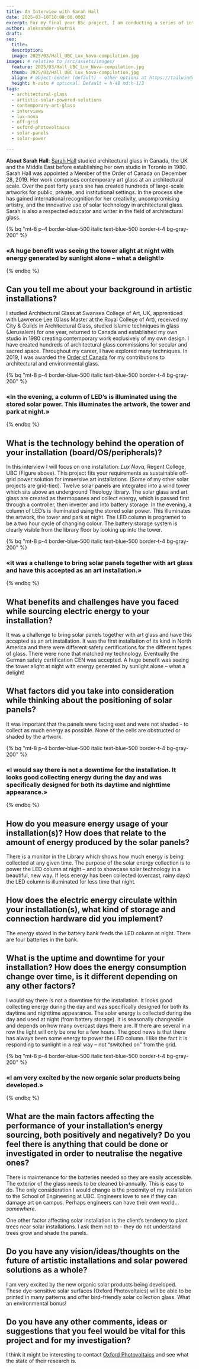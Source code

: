 ```yaml
---
title: An Interview with Sarah Hall
date: 2025-03-10T10:00:00.000Z
excerpt: For my final year BSc project, I am conducting a series of interviews with artists who work with solar-powered solutions. Sarah Hall is the creator of Lux Nova, a sustainable off-grid power solution for immersive art installations.
author: aleksander-skutnik
draft:
seo:
  title:
  description:
  image: 2025/03/Hall_UBC_Lux_Nova-compilation.jpg
images: # relative to /src/assets/images/
  feature: 2025/03/Hall_UBC_Lux_Nova-compilation.jpg
  thumb: 2025/03/Hall_UBC_Lux_Nova-compilation.jpg
  align: # object-center (default) - other options at https://tailwindcss.com/docs/object-position
  height: h-auto # optional. Default = h-48 md:h-1/3
tags:
  - architectural-glass
  - artistic-solar-powered-solutions
  - contemporary-art-glass
  - interviews
  - lux-nova
  - off-grid
  - oxford-photovoltaics
  - solar-panels
  - solar-power

---
```


**About Sarah Hall**: [Sarah Hall](https://sarahhallglass.com) studied architectural glass in Canada, the UK and the Middle East before establishing her own studio in Toronto in 1980. Sarah Hall was appointed a Member of the Order of Canada on December 28, 2019. Her work comprises contemporary art glass at an architectural scale. Over the past forty years she has created hundreds of large-scale artworks for public, private, and institutional settings. In the process she has gained international recognition for her creativity, uncompromising artistry, and the innovative use of solar technology in architectural glass. Sarah is also a respected educator and writer in the field of architectural glass.

{% bq "mt-8 p-4 border-blue-500 italic text-blue-500 border-t-4 bg-gray-200" %}
<h3>«A huge benefit was seeing the tower alight at night with energy generated by sunlight alone – what a delight!»</h3>
{% endbq %}

## Can you tell me about your background in artistic installations?

I studied Architectural Glass at Swansea College of Art, UK, apprenticed with Lawrence Lee (Glass Master at the Royal College of Art), received my City & Guilds in Architectural Glass, studied Islamic techniques in glass (Jerusalem) for one year, returned to Canada and established my own studio in 1980 creating contemporary work exclusively of my own design. I have created hundreds of architectural glass commissions for secular and sacred space. Throughout my career, I have explored many techniques. In 2019, I was awarded the [Order of Canada](https://storage.googleapis.com/wzukusers/user-18903832/documents/0318c7cddc5e4d5695e4a97344af156c/News_Sarah%20Hall_Order%20of%20Canada.pdf) for my contributions to architectural and environmental glass.

{% bq "mt-8 p-4 border-blue-500 italic text-blue-500 border-t-4 bg-gray-200" %}
<h3>«In the evening, a column of LED’s is illuminated using the stored solar power. This illuminates the artwork, the tower and park at night.»</h3>
{% endbq %}

## What is the technology behind the operation of your installation (board/OS/peripherals)?

In this interview I will focus on one installation: *Lux Nova*, Regent College, UBC (Figure above). This project fits your requirements as sustainable off-grid power solution for immersive art installations. (Some of my other solar projects are grid-tied). Twelve solar panels are integrated into a wind tower which sits above an underground Theology library. The solar glass and art glass are created as thermopanes and collect energy, which is passed first through a controller, then inverter and into battery storage. In the evening, a column of LED’s is illuminated using the stored solar power. This illuminates the artwork, the tower and park at night. The LED column is programed to be a two hour cycle of changing colour. The battery storage system is clearly visible from the library floor by looking up into the tower.

{% bq "mt-8 p-4 border-blue-500 italic text-blue-500 border-t-4 bg-gray-200" %}
<h3>«It was a challenge to bring solar panels together with art glass and have this accepted as an art installation.»</h3>
{% endbq %}

## What benefits and challenges have you faced while sourcing electric energy to your installation?

It was a challenge to bring solar panels together with art glass and have this accepted as an art installation. It was the first installation of its kind in North America and there were different safety certifications for the different types of glass. There were none that matched my technology. Eventually the German safety certification CEN was accepted. A huge benefit was seeing the tower alight at night with energy generated by sunlight alone – what a delight!

## What factors did you take into consideration while thinking about the positioning of solar panels?

It was important that the panels were facing east and were not shaded - to collect as much energy as possible. None of the cells are obstructed or shaded by the artwork.

{% bq "mt-8 p-4 border-blue-500 italic text-blue-500 border-t-4 bg-gray-200" %}
<h3>«I would say there is not a downtime for the installation. It looks good collecting energy during the day and was specifically designed for both its daytime and nighttime appearance.»</h3>
{% endbq %}

## How do you measure energy usage of your installation(s)? How does that relate to the amount of energy produced by the solar panels?

There is a monitor in the Library which shows how much energy is being collected at any given time. The purpose of the solar energy collection is to power the LED column at night – and to showcase solar technology in a beautiful, new way. If less energy has been collected (overcast, rainy days) the LED column is illuminated for less time that night.

## How does the electric energy circulate within your installation(s), what kind of storage and connection hardware did you implement?

The energy stored in the battery bank feeds the LED column at night. There are four batteries in the bank.

## What is the uptime and downtime for your installation? How does the energy consumption change over time, is it different depending on any other factors?

I would say there is not a downtime for the installation. It looks good collecting energy during the day and was specifically designed for both its daytime and nighttime appearance. The solar energy is collected during the day and used at night (from battery storage). It is seasonally changeable and depends on how many overcast days there are. If there are several in a row the light will only be one for a few hours. The good news is that there has always been some energy to power the LED column. I like the fact it is responding to sunlight in a real way – not “switched on” from the grid.

{% bq "mt-8 p-4 border-blue-500 italic text-blue-500 border-t-4 bg-gray-200" %}
<h3>«I am very excited by the new organic solar products being developed.»</h3>
{% endbq %}

## What are the main factors affecting the performance of your installation’s energy sourcing, both positively and negatively? Do you feel there is anything that could be done or investigated in order to neutralise the negative ones?

There is maintenance for the batteries needed so they are easily accessible. The exterior of the glass needs to be cleaned bi-annually. This is easy to do. The only consideration I would change is the proximity of my installation to the School of Engineering at UBC. Engineers love to see if they can damage art on campus. Perhaps engineers can have their own world… *somewhere*.

One other factor affecting solar installation is the client’s tendency to plant trees near solar installations. I ask them not to - they do not understand trees grow and shade the panels.

## Do you have any vision/ideas/thoughts on the future of artistic installations and solar powered solutions as a whole?

I am very excited by the new organic solar products being developed. These dye-sensitive solar surfaces (Oxford Photovoltaics) will be able to be printed in many patterns and offer bird-friendly solar collection glass. What an environmental bonus!

## Do you have any other comments, ideas or suggestions that you feel would be vital for this project and for my investigation?

I think it might be interesting to contact [Oxford Photovoltaics](https://www.oxfordpv.com) and see what the state of their research is.